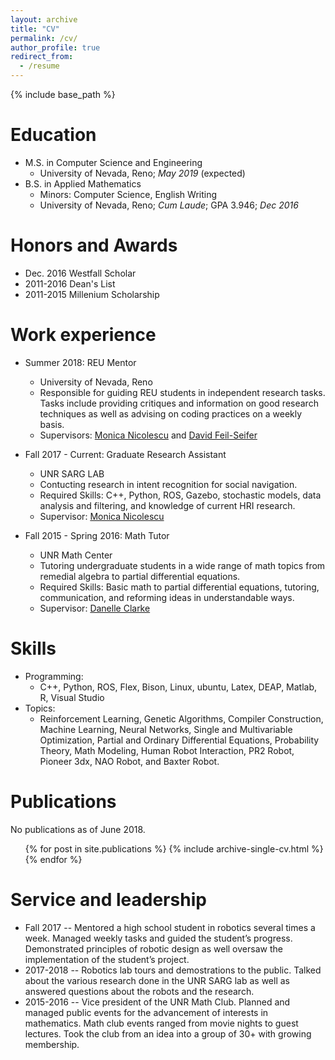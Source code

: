 ```yaml
---
layout: archive
title: "CV"
permalink: /cv/
author_profile: true
redirect_from:
  - /resume
---
```


{% include base_path %}

Education
======
* M.S. in Computer Science and Engineering
  * University of Nevada, Reno; _May 2019_ (expected)
* B.S. in Applied Mathematics
  * Minors: Computer Science, English Writing
  * University of Nevada, Reno; *Cum Laude*; GPA 3.946; _Dec 2016_

Honors and Awards
======
* Dec. 2016 Westfall Scholar
* 2011-2016 Dean's List
* 2011-2015 Millenium Scholarship

Work experience
======
* Summer 2018: REU Mentor
  * University of Nevada, Reno
  * Responsible for guiding REU students in independent research tasks. Tasks include providing critiques and information on good research techniques as well as advising on coding practices on a weekly basis.
  * Supervisors: [Monica Nicolescu](https://www.cse.unr.edu/~monica/) and [David Feil-Seifer](https://www.cse.unr.edu/~dave/)

* Fall 2017 - Current: Graduate Research Assistant
  * UNR SARG LAB
  * Contucting research in intent recognition for social navigation.
  * Required Skills: C++, Python, ROS, Gazebo, stochastic models, data analysis and filtering, and knowledge of current HRI research.
  * Supervisor: [Monica Nicolescu](https://www.cse.unr.edu/~monica/)
  
* Fall 2015 - Spring 2016: Math Tutor
  * UNR Math Center
  * Tutoring undergraduate students in a wide range of math topics from remedial algebra to partial differential equations.
  * Required Skills: Basic math to partial differential equations, tutoring, communication, and reforming ideas in understandable ways.
  * Supervisor: [Danelle Clarke](ddclarke@unr.edu)

Skills
======
* Programming:
  * C++, Python, ROS, Flex, Bison, Linux, ubuntu, Latex, DEAP, Matlab, R, Visual Studio
* Topics: 
  * Reinforcement Learning, Genetic Algorithms, Compiler Construction, Machine Learning, Neural Networks, Single and Multivariable Optimization, Partial and Ordinary Differential Equations, Probability Theory, Math Modeling, Human Robot Interaction, PR2 Robot, Pioneer 3dx, NAO Robot, and Baxter Robot.

Publications
======
No publications as of June 2018.
  <ul>{% for post in site.publications %}
    {% include archive-single-cv.html %}
  {% endfor %}</ul>
<!--   
Talks
======
  <ul>{% for post in site.talks %}
    {% include archive-single-talk-cv.html %}
  {% endfor %}</ul> -->
  
<!-- Teaching
======
  <ul>{% for post in site.teaching %}
    {% include archive-single-cv.html %}
  {% endfor %}</ul> -->
  
Service and leadership
======
* Fall 2017 -- Mentored a high school student in robotics several times a week. Managed weekly tasks and guided the student’s progress. Demonstrated principles of robotic design as well oversaw the implementation of the student’s project.
* 2017-2018 -- Robotics lab tours and demostrations to the public. Talked about the various research done in the UNR SARG lab as well as answered questions about the robots and the research.
* 2015-2016 -- Vice president of the UNR Math Club. Planned and managed public events for the advancement of interests in mathematics. Math club events ranged from movie nights to guest lectures. Took the club from an idea into a group of 30+ with growing membership.

